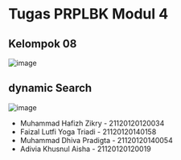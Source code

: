 # Tugas PRPLBK Modul 4
## Kelompok 08


![image](https://github.com/hafizhzikry24/Tugasmod4_PRPLBK/assets/81897441/b4048dc3-6b1f-4a61-bb7f-54eb1ff94eff)

## dynamic Search
![image](https://github.com/hafizhzikry24/Tugasmod4_PRPLBK/assets/81897441/7f04132b-f22f-4db4-92eb-1a9b07948c32)







- Muhammad Hafizh Zikry - 21120120120034
- Faizal Lutfi Yoga Triadi - 21120120140158
- Muhammad Dhiva Pradigta - 21120120140054
- Adivia Khusnul Aisha - 21120120120019
